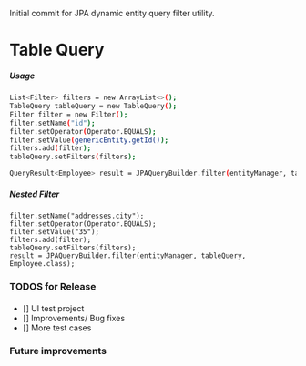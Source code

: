 Initial commit for JPA dynamic entity query filter utility.
# Table Query

##### Usage
``` bash
List<Filter> filters = new ArrayList<>();
TableQuery tableQuery = new TableQuery();
Filter filter = new Filter();
filter.setName("id");
filter.setOperator(Operator.EQUALS);
filter.setValue(genericEntity.getId());
filters.add(filter);
tableQuery.setFilters(filters);

QueryResult<Employee> result = JPAQueryBuilder.filter(entityManager, tableQuery, Employee.class);
```


##### Nested Filter
```
filter.setName("addresses.city");
filter.setOperator(Operator.EQUALS);
filter.setValue("35");
filters.add(filter);
tableQuery.setFilters(filters);
result = JPAQueryBuilder.filter(entityManager, tableQuery, Employee.class);
```


### TODOS for Release 
 #### 
- [] UI test project 
- [] Improvements/ Bug fixes
- [] More test cases


### Future improvements
